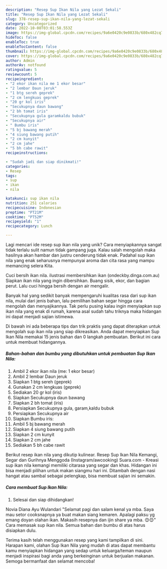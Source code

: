 ```yaml
---
description: "Resep Sup Ikan Nila yang Lezat Sekali"
title: "Resep Sup Ikan Nila yang Lezat Sekali"
slug: 378-resep-sup-ikan-nila-yang-lezat-sekali
category: Uncategorized
date: 2022-10-08T03:01:58.553Z
image: https://img-global.cpcdn.com/recipes/9a6e0420c9e0833b/680x482cq70/sup-ikan-nila-foto-resep-utama.jpg
hideToc: false
enableToc: true
enableTocContent: false
thumbnail: https://img-global.cpcdn.com/recipes/9a6e0420c9e0833b/680x482cq70/sup-ikan-nila-foto-resep-utama.jpg
cover: https://img-global.cpcdn.com/recipes/9a6e0420c9e0833b/680x482cq70/sup-ikan-nila-foto-resep-utama.jpg
author: Admin
authorAv: notfound
ratingvalue: 5
reviewcount: 5
recipeingredient:
- "2 ekor ikan nila me 1 ekor besar"
- "2 lembar Daun jeruk"
- "1 btg sereh geprek"
- "2 cm lengkuas geprek"
- "20 gr kol iris"
- "Secukupnya daun bawang"
- "2 bh tomat iris"
- "Secukupnya gula garamkaldu bubuk"
- "Secukupnya air"
- " Bumbu iris"
- "5 bj bawang merah"
- "4 siung bawang putih"
- "2 cm kunyit"
- "2 cm jahe"
- "5 bh cabe rawit"
recipeinstructions:

- "Sudah jadi dan siap dinikmati!"
categories:
- Resep
tags:
- sup
- ikan
- nila

katakunci: sup ikan nila 
nutrition: 251 calories
recipecuisine: Indonesian
preptime: "PT21M"
cooktime: "PT52M"
recipeyield: "1"
recipecategory: Lunch

---
```





Lagi mencari ide resep sup ikan nila yang unik? Cara menyiapkannya sangat tidak terlalu sulit namun tidak gampang juga. Kalau salah mengolah maka hasilnya akan hambar dan justru cenderung tidak enak. Padahal sup ikan nila yang enak seharusnya mempunyai aroma dan cita rasa yang mampu memancing selera Kita.





Cuci bersih ikan nila. ilustrasi membersihkan ikan (ondeckby.dinga.com.au) Siapkan ikan nila yang ingin dibersihkan. Buang sisik, ekor, dan bagian perut. Lalu cuci hingga bersih dengan air mengalir.

Banyak hal yang sedikit banyak mempengaruhi kualitas rasa dari sup ikan nila, mulai dari jenis bahan, lalu pemilihan bahan segar hingga cara mengolah dan menyajikannya. Tak perlu pusing kalau ingin menyiapkan sup ikan nila yang enak di rumah, karena asal sudah tahu triknya maka hidangan ini dapat menjadi sajian istimewa.






Di bawah ini ada beberapa tips dan trik praktis yang dapat diterapkan untuk mengolah sup ikan nila yang siap dikreasikan. Anda dapat menyiapkan Sup Ikan Nila memakai 15 jenis bahan dan 0 langkah pembuatan. Berikut ini cara untuk membuat hidangannya.

<!--inarticleads1-->

##### Bahan-bahan dan bumbu yang dibutuhkan untuk pembuatan Sup Ikan Nila:

1. Ambil 2 ekor ikan nila (me: 1 ekor besar)
1. Ambil 2 lembar Daun jeruk
1. Siapkan 1 btg sereh (geprek)
1. Gunakan 2 cm lengkuas (geprek)
1. Sediakan 20 gr kol (iris)
1. Siapkan Secukupnya daun bawang
1. Siapkan 2 bh tomat (iris)
1. Persiapkan Secukupnya gula, garam,kaldu bubuk
1. Persiapkan Secukupnya air
1. Siapkan  Bumbu iris:
1. Ambil 5 bj bawang merah
1. Siapkan 4 siung bawang putih
1. Siapkan 2 cm kunyit
1. Siapkan 2 cm jahe
1. Sediakan 5 bh cabe rawit


Berikut resep ikan nila yang dikutip kulinear. Resep Sup Ikan Nila Kemangi, Segar dan Gurihnya Menggoda (Instagram/awcooking) Suara.com - Kreasi sup ikan nila kemangi memiliki citarasa yang segar dan khas. Hidangan ini bisa menjadi pilihan untuk makan siangmu hari ini. Ditambah dengan nasi hangat atau sambal sebagai pelengkap, bisa membuat sajian ini semakin. 

<!--inarticleads2-->

##### Cara membuat Sup Ikan Nila:


1. Selesai dan siap dihidangkan!

Novia Diana Ayu Wulandari &#34;Selamat pagi dan salam kenal ya mba. Saya mau setor cooksnapnya ya buat makan siang kemaren. Apalagi paksu yg emang doyan olahan ikan. Makasih resepnya dan ijin share ya mba. 😊😊&#34; Cara memasak sup ikan nila. Semua bahan dan bumbu di atas harus disiapkan dulu. 

Terima kasih telah menggunakan resep yang kami tampilkan di sini. Harapan kami, olahan Sup Ikan Nila yang mudah di atas dapat membantu kamu menyiapkan hidangan yang sedap untuk keluarga/teman maupun menjadi inspirasi bagi anda yang berkeinginan untuk berjualan makanan. Semoga bermanfaat dan selamat mencoba!
